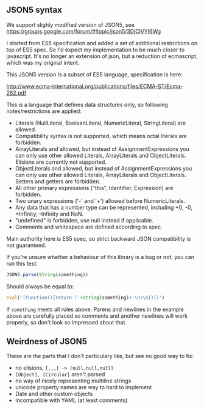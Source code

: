 ## JSON5 syntax

We support slighly modified version of JSON5, see https://groups.google.com/forum/#!topic/json5/3DjClVYI6Wg

I started from ES5 specification and added a set of additional restrictions on top of ES5 spec. So I'd expect my implementation to be much closer to javascript. It's no longer an extension of json, but a reduction of ecmascript, which was my original intent.

This JSON5 version is a subset of ES5 language, specification is here:

http://www.ecma-international.org/publications/files/ECMA-ST/Ecma-262.pdf

This is a language that defines data structures only, so following notes/restrictions are applied:

- Literals (NullLiteral, BooleanLiteral, NumericLiteral, StringLiteral) are allowed.
- Compatibility syntax is not supported, which means octal literals are forbidden.
- ArrayLiterals and allowed, but instead of AssignmentExpressions you can only use other allowed Literals, ArrayLiterals and ObjectLiterals. Elisions are currently not supported.
- ObjectLiterals and allowed, but instead of AssignmentExpressions you can only use other allowed Literals, ArrayLiterals and ObjectLiterals. Setters and getters are forbidden.
- All other primary expressions ("this", Identifier, Expression) are forbidden.
- Two unary expressions ('-' and '+') allowed before NumericLiterals.
- Any data that has a number type can be represented, including +0, -0, +Infinity, -Infinity and NaN.
- "undefined" is forbidden, use null instead if applicable.
- Comments and whitespace are defined according to spec.

Main authority here is ES5 spec, so strict backward JSON compatibility is not guaranteed.


If you're unsure whether a behaviour of this library is a bug or not, you can run this test:

```javascript
JSON5.parse(String(something))
```

Should always be equal to:

```javascript
eval('(function(){return ('+String(something)+'\n)\n})()')
```

If `something` meets all rules above. Parens and newlines in the example above are carefully placed so comments and another newlines will work properly, so don't look so impressed about that.


## Weirdness of JSON5

These are the parts that I don't particulary like, but see no good way to fix:

 - no elisions, `[,,,] -> [null,null,null]`
 - `[Object], [Circular]` aren't parsed
 - no way of nicely representing multiline strings
 - unicode property names are way to hard to implement
 - Date and other custom objects
 - incompatible with YAML (at least comments)
